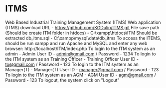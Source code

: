 # ITMS
Web Based Industrial Training Management System (ITMS)
Web application (ITMS) download URL - https://github.com/KGDulip/ITMS.git
File save path (Should be create ITM folder in htdocs) - C:\xampp\htdocs\ITM
Should be extracted db_itms.sql - C:\xampp\mysql\data\db_itms
To access the ITEMS, should be run xampp and run Apache and MySQL  and enter any web browser: http://localhost/ITM/index.php
To login to the ITM system as an admin - Admin User ID - admin@gmail.com / Password - 1234
To login to the ITM system as an Training Officer - Training Officer User ID - to@gmail.com / Password - 123
To login to the ITM system as an Manager(T) - Manager(T) User ID - manager@gmail.com / Password - 123
To login to the ITM system as an AGM - AGM User ID - agm@gmail.com / Password - 123
To logout, the system click on "Logout"
